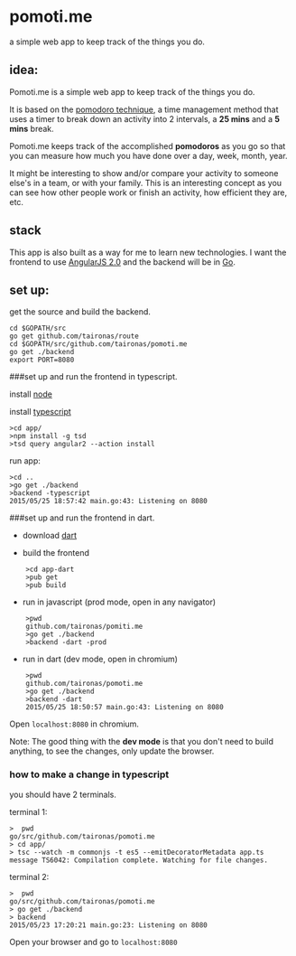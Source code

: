 # pomoti.me
a simple web app to keep track of the things you do.

## idea:

Pomoti.me is a simple web app to keep track of the things you do.

It is based on the [pomodoro technique](), a time management method that uses a timer to break down an activity into 2 intervals, a **25 mins** and a **5 mins** break.

Pomoti.me keeps track of the accomplished **pomodoros** as you go so that you can measure how much you have done over a day, week, month, year.

It might be interesting to show and/or compare your activity to someone else's in a team, or with your family. This is an interesting concept as you can see how other people work or finish an activity, how efficient they are, etc.

## stack

This app is also built as a way for me to learn new technologies. I want the frontend to use [AngularJS 2.0](https://angular.io/) and the backend will be in [Go](http://golang.org).

## set up:

get the source and build the backend.

    cd $GOPATH/src
    go get github.com/taironas/route
    cd $GOPATH/src/github.com/taironas/pomoti.me
    go get ./backend
    export PORT=8080


###set up and run the frontend in typescript.

install [node](https://nodejs.org/download/)

install [typescript](http://www.typescriptlang.org/)


    >cd app/
    >npm install -g tsd
    >tsd query angular2 --action install

run app:


    >cd ..
    >go get ./backend
    >backend -typescript
    2015/05/25 18:57:42 main.go:43: Listening on 8080

###set up and run the frontend in dart.

* download [dart](https://www.dartlang.org/downloads/)

* build the frontend

~~~
    >cd app-dart
    >pub get
    >pub build
~~~

* run in javascript (prod mode, open in any navigator)

~~~
    >pwd
    github.com/taironas/pomiti.me
    >go get ./backend
    >backend -dart -prod
~~~~


* run in dart (dev mode, open in chromium)


~~~
    >pwd
    github.com/taironas/pomoti.me
    >go get ./backend
    >backend -dart
    2015/05/25 18:50:57 main.go:43: Listening on 8080
~~~

Open `localhost:8080` in chromium.

Note: The good thing with the **dev mode** is that you don't need to build anything, to see the changes, only update the browser.


### how to make a change in typescript

you should have 2 terminals.

terminal 1:

    >  pwd
    go/src/github.com/taironas/pomoti.me
    > cd app/
    > tsc --watch -m commonjs -t es5 --emitDecoratorMetadata app.ts
    message TS6042: Compilation complete. Watching for file changes.

terminal 2:

    >  pwd
    go/src/github.com/taironas/pomoti.me
    > go get ./backend
    > backend
    2015/05/23 17:20:21 main.go:23: Listening on 8080

Open your browser and go to `localhost:8080`
